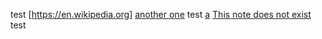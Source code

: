test
[https://en.wikipedia.org]
[another one](https://google.com)
test
[a](a.md)
[This note does not exist](gamer/)
test

